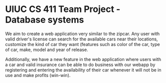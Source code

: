 # UIUC CS 411 Team Project - Database systems
We aim to create a web application very similar to the zipcar.
Any user with valid driver's license can search for the available cars near their locations, customize the kind of car they want (features such as color of the car, type of car, make, model and year of release. 

Additionally, we have a new feature in the web application where users with a car and valid insurance can be able to do business with our webapp by registering and entering the availability of their car whenever it will not be in use and make profits (win-win). 
